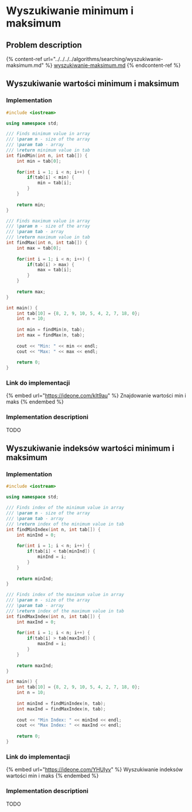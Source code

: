 # Wyszukiwanie minimum i maksimum

## Problem description

{% content-ref url="../../../../algorithms/searching/wyszukiwanie-maksimum.md" %}
[wyszukiwanie-maksimum.md](../../../../algorithms/searching/wyszukiwanie-maksimum.md)
{% endcontent-ref %}

## Wyszukiwanie wartości minimum i maksimum

### Implementation

```cpp
#include <iostream>

using namespace std;

/// Finds minimum value in array
/// \param n - size of the array
/// \param tab - array
/// \return minimum value in tab
int findMin(int n, int tab[]) {
    int min = tab[0];
    
    for(int i = 1; i < n; i++) {
        if(tab[i] < min) {
            min = tab[i];
        }
    }
    
    return min;
}

/// Finds maximum value in array
/// \param n - size of the array
/// \param tab - array
/// \return maximum value in tab
int findMax(int n, int tab[]) {
    int max = tab[0];
    
    for(int i = 1; i < n; i++) {
        if(tab[i] > max) {
            max = tab[i];
        }
    }
    
    return max;
}

int main() {
    int tab[10] = {8, 2, 9, 10, 5, 4, 2, 7, 18, 0};
    int n = 10;
    
    int min = findMin(n, tab);
    int max = findMax(n, tab);
    
    cout << "Min: " << min << endl;
    cout << "Max: " << max << endl;
    
    return 0;
}
```

### Link do implementacji

{% embed url="https://ideone.com/kIt9au" %}
Znajdowanie wartości min i maks
{% endembed %}

### Implementation descriptioni

TODO

## Wyszukiwanie indeksów wartości minimum i maksimum

### Implementation

```cpp
#include <iostream>

using namespace std;

/// Finds index of the minimum value in array
/// \param n - size of the array
/// \param tab - array
/// \return index of the minimum value in tab
int findMinIndex(int n, int tab[]) {
    int minInd = 0;
    
    for(int i = 1; i < n; i++) {
        if(tab[i] < tab[minInd]) {
            minInd = i;
        }
    }
    
    return minInd;
}

/// Finds index of the maximum value in array
/// \param n - size of the array
/// \param tab - array
/// \return index of the maximum value in tab
int findMaxIndex(int n, int tab[]) {
    int maxInd = 0;
    
    for(int i = 1; i < n; i++) {
        if(tab[i] > tab[maxInd]) {
            maxInd = i;
        }
    }
    
    return maxInd;
}

int main() {
    int tab[10] = {8, 2, 9, 10, 5, 4, 2, 7, 18, 0};
    int n = 10;
    
    int minInd = findMinIndex(n, tab);
    int maxInd = findMaxIndex(n, tab);
    
    cout << "Min Index: " << minInd << endl;
    cout << "Max Index: " << maxInd << endl;
    
    return 0;
}
```

### Link do implementacji

{% embed url="https://ideone.com/YHUIyv" %}
Wyszukiwanie indeksów wartości min i maks
{% endembed %}

### Implementation descriptioni

TODO
